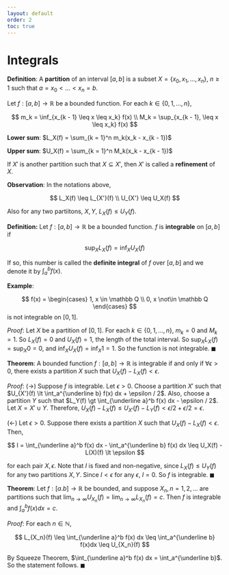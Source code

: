 ```yaml
---
layout: default
order: 2
toc: true
---
```


# Integrals

**Definition**: A **partition** of an interval $[a, b]$ is a subset $X = \lbrace x_0, x_1, \dots, x_n \rbrace$, $n \geq 1$ such that $a = x_0 \lt \dots \lt x_n = b$. 

Let $f: [a, b] \to \mathbb R$ be a bounded function. For each $k \in \lbrace 0, 1, \dots, n \rbrace$,

$$
    m_k = \inf_{x_{k - 1} \leq x \leq x_k} f(x) \\
    M_k = \sup_{x_{k - 1}, \leq x \leq x_k} f(x)
$$

**Lower sum**: $L_X(f) = \sum_{k = 1}^n m_k(x_k - x_{k - 1})$

**Upper sum**: $U_X(f) = \sum_{k = 1}^n M_k(x_k - x_{k - 1})$

If $X'$ is another partition such that $X \subseteq X'$, then $X'$ is called a **refinement** of $X$.

**Observation**: In the notations above,

$$
    L_X(f) \leq L_{X'}(f) \\
    U_{X'} \leq U_X(f)
$$

Also for any two partiitons, $X, Y$, $L_X(f) \leq U_Y(f)$.

**Definition:** Let $f: [a, b] \to \mathbb R$ be a bounded function. $f$ is **integrable** on $[a, b]$ if

$$
    \sup_X L_X(f) = \inf_X U_X(f)
$$

If so, this number is called the **definite integral** of $f$ over $[a, b]$ and we denote it by $\int_a^b f(x)$.

**Example**: 

$$
f(x) = \begin{cases}
    1, x \in \mathbb Q \\
    0, x \not\in \mathbb Q
\end{cases}
$$
is not integrable on $[0, 1]$.

*Proof*: Let $X$ be a partition of $[0, 1]$. For each $k \in \lbrace 0, 1, \dots, n \rbrace$, $m_k = 0$ and $M_k = 1$. So $L_X(f) = 0$ and $U_X(f) = 1$, the length of the total interval. So $\sup_X L_X(f) = \sup_X 0 = 0$, and $\inf_X U_X(f) = \inf_X 1 = 1$. So the function is not integrable. $\blacksquare$

**Theorem**: A bounded function $f: [a, b] \to \mathbb R$ is integrable if and only if $\forall \epsilon \gt 0$, there exists a partition $X$ such that $U_X(f) - L_X(f) \lt \epsilon$.

*Proof*: ($\rightarrow$) Suppose $f$ is integrable. Let $\epsilon \gt 0$. Choose a partition $X'$ such that $U_{X'}(f) \lt \int_a^{\underline b} f(x) dx + \epsilon / 2$. Also, choose a partition $Y$ such that $L_Y(f) \gt \int_{\underline a}^b f(x) dx - \epsilon / 2$. Let $X = X' \cup Y$. Therefore, $U_X(f) - L_X(f) \leq U_{X'}(f) - L_Y(f) \lt \epsilon/2 + \epsilon/2 = \epsilon$.

($\leftarrow$) Let $\epsilon \gt 0$. Suppose there exists a partition $X$ such that $U_X(f) - L_X(f) \lt \epsilon$. Then,

$$
    I = \int_{\underline a}^b f(x) dx - \int_a^{\underline b} f(x) dx \leq U_X(f) - L(X)(f) \lt \epsilon
$$

for each pair $X, \epsilon$. Note that $I$ is fixed and non-negative, since $L_X(f) \leq U_Y(f)$ for any two partitions $X, Y$. Since $I \lt \epsilon$ for any $\epsilon$, $I = 0$. So $f$ is integrable. $\blacksquare$

**Theorem**: Let $f: [a. b] \to \mathbb R$ be bounded, and suppose $X_n, n = 1, 2, \dots$ are partitions such that $\lim_{n \to \infty} U_{X_n}(f) = \lim_{n \to \infty} L_{X_n}(f) = c$. Then $f$ is integrable and $\int_a^b f(x) dx = c$. 

*Proof*: For each $n \in \mathbb N$,

$$
L_{X_n}(f) \leq \int_{\underline a}^b f(x) dx \leq \int_a^{\underline b} f(x)dx \leq U_{X_n}(f)
$$

By Squeeze Theorem, $\int_{\underline a}^b f(x) dx = \int_a^{\underline b}$. So the statement follows. $\blacksquare$